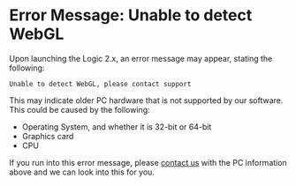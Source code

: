 # Error Message: Unable to detect WebGL

Upon launching the Logic 2.x, an error message may appear, stating the following:

`Unable to detect WebGL, please contact support`

This may indicate older PC hardware that is not supported by our software. This could be caused by the following:

* Operating System, and whether it is 32-bit or 64-bit
* Graphics card
* CPU

If you run into this error message, please [contact us](https://contact.saleae.com/hc/en-us/requests/new) with the PC information above and we can look into this for you.

